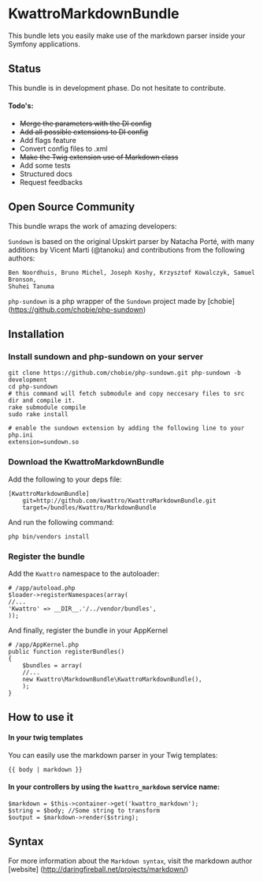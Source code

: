 KwattroMarkdownBundle
====================

This bundle lets you easily make use of the markdown parser inside your Symfony applications.

Status
------

This bundle is in development phase. Do not hesitate to contribute.

#### Todo's:

* ~~Merge the parameters with the DI config~~
* ~~Add all possible extensions to DI config~~
* Add flags feature
* Convert config files to .xml
* ~~Make the Twig extension use of Markdown class~~
* Add some tests
* Structured docs
* Request feedbacks

Open Source Community
---------------------

This bundle wraps the work of amazing developers:

`Sundown` is based on the original Upskirt parser by Natacha Porté, with many additions
by Vicent Marti (@tanoku) and contributions from the following authors:

	Ben Noordhuis, Bruno Michel, Joseph Koshy, Krzysztof Kowalczyk, Samuel Bronson,
	Shuhei Tanuma

`php-sundown` is a php wrapper of the `Sundown` project made by [chobie] (https://github.com/chobie/php-sundown)

Installation
-------------

### Install sundown and php-sundown on your server

	git clone https://github.com/chobie/php-sundown.git php-sundown -b development
	cd php-sundown
	# this command will fetch submodule and copy neccesary files to src dir and compile it.
	rake submodule compile
	sudo rake install
	
	# enable the sundown extension by adding the following line to your php.ini
	extension=sundown.so

### Download the KwattroMarkdownBundle

Add the following to your deps file:

    [KwattroMarkdownBundle]
        git=http://github.com/kwattro/KwattroMarkdownBundle.git
        target=/bundles/Kwattro/MarkdownBundle

And run the following command:

    php bin/vendors install

### Register the bundle

Add the ``Kwattro`` namespace to the autoloader:

    # /app/autoload.php
    $loader->registerNamespaces(array(
    //...
    'Kwattro' => __DIR__.'/../vendor/bundles',
    ));

And finally, register the bundle in your AppKernel

    # /app/AppKernel.php
    public function registerBundles()
    {
        $bundles = array(
        //...
        new Kwattro\MarkdownBundle\KwattroMarkdownBundle(),
        );
    }

How to use it
-------------

#### In your twig templates

You can easily use the markdown parser in your Twig templates:

    {{ body | markdown }}

#### In your controllers by using the ``kwattro_markdown`` service name:

    $markdown = $this->container->get('kwattro_markdown');
    $string = $body; //Some string to transform
    $output = $markdown->render($string);

Syntax
------

For more information about the ``Markdown syntax``, visit the markdown author [website] (http://daringfireball.net/projects/markdown/)